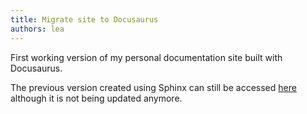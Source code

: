 ```yaml
---
title: Migrate site to Docusaurus
authors: lea
---
```


First working version of my personal documentation site built with Docusaurus.

<!--truncate-->

The previous version created using Sphinx can still be accessed
[here](https://lfir.gitlab.io/sci-docs)
although it is not being updated anymore.
